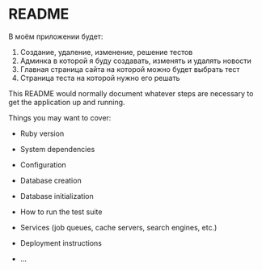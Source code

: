 # README

В моём приложении будет:
1. Создание, удаление, изменение, решение тестов
2. Админка в которой я буду создавать, изменять и удалять новости
3. Главная страница сайта на которой можно будет выбрать тест
4. Страница теста на которой нужно его решать

This README would normally document whatever steps are necessary to get the
application up and running.

Things you may want to cover:

* Ruby version

* System dependencies

* Configuration

* Database creation

* Database initialization

* How to run the test suite

* Services (job queues, cache servers, search engines, etc.)

* Deployment instructions

* ...

